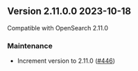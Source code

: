 ## Version 2.11.0.0 2023-10-18

Compatible with OpenSearch 2.11.0

### Maintenance
* Increment version to 2.11.0 ([#446](https://github.com/opensearch-project/asynchronous-search/pull/446))